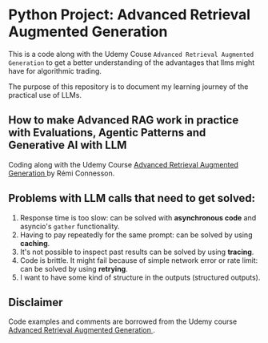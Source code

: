 # Python Project: Advanced Retrieval Augmented Generation


This is a code along with the Udemy Couse `Advanced Retrieval Augmented Generation` to get a better understanding of the advantages that llms might have for algorithmic trading.

The purpose of this repository is to document my learning journey of the practical use of LLMs.

## How to make Advanced RAG work in practice with Evaluations, Agentic Patterns and Generative AI with LLM

Coding along with the Udemy Course [Advanced Retrieval Augmented Generation ](https://www.udemy.com/course/advanced-retrieval-augmented-generation/) by Rémi Connesson.

## Problems with LLM calls that need to get solved:

1. Response time is too slow: can be solved with __asynchronous code__ and asyncio's `gather` functionality.
2. Having to pay repeatedly for the same prompt: can be solved by using __caching__.
3. It's not possible to inspect past results can be solved by using __tracing__.
4. Code is brittle. It might fail because of simple network error or rate limit: can be solved by using __retrying__.
5. I want to have some kind of structure in the outputs (structured outputs).


## Disclaimer

Code examples and comments are borrowed from the Udemy course [Advanced Retrieval Augmented Generation ](https://www.udemy.com/course/advanced-retrieval-augmented-generation/).


